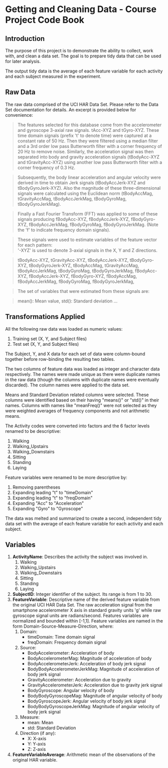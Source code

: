 Getting and Cleaning Data - Course Project Code Book
====================================================


Introduction
----
The purpose of this project is to demonstrate the ability to collect, work with, and clean a data set. The goal is to prepare tidy data that can be used for later analysis.

The output tidy data is the average of each feature variable for each activity and each subject measured in the experiment.


Raw Data
----
The raw data comprised of the UCI HAR Data Set. Please refer to the Data Set documentation for details. An excerpt is provided below for convenience:

> The features selected for this database come from the accelerometer and gyroscope 3-axial raw signals. tAcc-XYZ and tGyro-XYZ. These time domain signals (prefix 't' to denote time) were captured at a constant rate of 50 Hz. Then they were filtered using a median filter and a 3rd order low pass Butterworth filter with a corner frequency of 20 Hz to remove noise. Similarly, the acceleration signal was then separated into body and gravity acceleration signals (tBodyAcc-XYZ and tGravityAcc-XYZ) using another low pass Butterworth filter with a corner frequency of 0.3 Hz. 
    
> Subsequently, the body linear acceleration and angular velocity were derived in time to obtain Jerk signals (tBodyAccJerk-XYZ and tBodyGyroJerk-XYZ). Also the magnitude of these three-dimensional signals were calculated using the Euclidean norm (tBodyAccMag, tGravityAccMag, tBodyAccJerkMag, tBodyGyroMag, tBodyGyroJerkMag). 
    
> Finally a Fast Fourier Transform (FFT) was applied to some of these signals producing fBodyAcc-XYZ, fBodyAccJerk-XYZ, fBodyGyro-XYZ, fBodyAccJerkMag, fBodyGyroMag, fBodyGyroJerkMag. (Note the 'f' to indicate frequency domain signals). 
    
> These signals were used to estimate variables of the feature vector for each pattern:  
    '-XYZ' is used to denote 3-axial signals in the X, Y and Z directions.

> tBodyAcc-XYZ, 
tGravityAcc-XYZ,
tBodyAccJerk-XYZ,
tBodyGyro-XYZ,
tBodyGyroJerk-XYZ,
tBodyAccMag,
tGravityAccMag,
tBodyAccJerkMag,
tBodyGyroMag,
tBodyGyroJerkMag,
fBodyAcc-XYZ,
fBodyAccJerk-XYZ,
fBodyGyro-XYZ,
fBodyAccMag,
fBodyAccJerkMag,
fBodyGyroMag,
fBodyGyroJerkMag,

> The set of variables that were estimated from these signals are: 

> mean(): Mean value,
> std(): Standard deviation
> ...

Transformations Applied
-------

All the following raw data was loaded as numeric values:

1. Training set (X, Y, and Subject files)
2. Test set (X, Y, and Subject files)

The Subject, Y, and X data for each set of data were column-bound together before row-binding the resulting two tables.

The two columns of feature data was loaded as integer and character data respectively. The names were made unique as there were duplicate names in the raw data (though the columns with duplicate names were eventually discarded). The column names were applied to the data set. 

Means and Standard Deviation related columns were selected. These columns were identified based on their having "means()" or "std()" in their names. Columns with names like "meanFreq()" were not selected as they were weighted averages of frequency components and not arithmetic means. 

The Activity codes were converted into factors and the 6 factor levels renamed to be descriptive:

1. Walking
2. Walking_Upstairs
3. Walking_Downstairs
4. Sitting
5. Standing
6. Laying

Feature variables were renamed to be more descriptive by:

1. Removing parentheses 
2. Expanding leading "t" to "timeDomain"
3. Expanding leading "t" to "freqDomain"
4. Expanding "Acc" to "Acceleration"
5. Expanding "Gyro" to "Gyroscope"

The data was melted and summarized to create a second, independent tidy data set with the average of each feature variable for each activity and each subject.

Variables
----

1. **ActivityName**: Describes the activity the subject was involved in. 
    1. Walking
    2. Walking_Upstairs
    3. Walking_Downstairs
    4. Sitting
    5. Standing
    6. Laying
2. **SubjectID**: Integer identifier of the subject. Its range is from 1 to 30.
3. **FeatureVariable**: Descriptive name of the derived feature variable from the original UCI HAR Data Set. The raw acceleration signal from the smartphone accelerometer X axis in standard gravity units 'g' while raw gyroscope signal units are radians/second. Features variables are normalized and bounded within [-1,1]. Feature variables are named in the form Domain-Source-Measure-Direction, where:
    1. Domain: 
        * timeDomain: Time domain signal
        * freqDomain: Frequency domain signal
    2. Source: 
        * BodyAccelerometer: Acceleration of body
        * BodyAccelerometerMag: Magnitude of acceleration of body
        * BodyAccelerometerJerk: Acceleration of body jerk signal
        * BodyBodyAccelerometerJerkMag: Magnitude of acceleration of body jerk signal
        * GravityAccelerometer: Acceleration due to gravity
        * GravityAccelerometerJerk: Acceleration due to gravity jerk signal
        * BodyGyroscope: Angular velocity of body
        * BodyBodyGyroscopeMag: Magnitude of angular velocity of body
        * BodyGyroscopeJerk: Angular velocity of body jerk signal
        * BodyBodyGyroscopeJerkMag: Magnitude of angular velocity of body jerk signal
    3. Measure:
        * mean: Mean
        * std: Standard Deviation
    4. Direction (if any):
        * X: X-axis
        * Y: Y-axis
        * Z: Z-axis
4. **FeatureVariableAverage**: Arithmetic mean of the observations of the original HAR variable. 